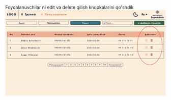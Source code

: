 Foydalanuvchilar ni edit va delete qilish knopkalarini qo'shdik
<img src="./images/Screenshot 2024-02-14 at 11.28.09.png"/>

